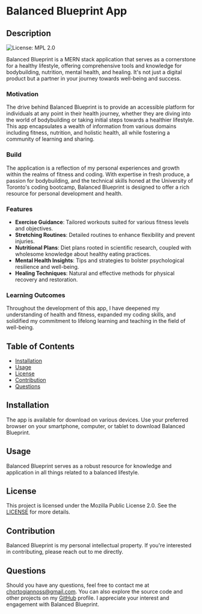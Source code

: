 # Balanced Blueprint App

## Description

![License: MPL 2.0](https://img.shields.io/badge/License-MPL_2.0-brightgreen.svg)

Balanced Blueprint is a MERN stack application that serves as a cornerstone for a healthy lifestyle, offering comprehensive tools and knowledge for bodybuilding, nutrition, mental health, and healing. It's not just a digital product but a partner in your journey towards well-being and success.

### Motivation

The drive behind Balanced Blueprint is to provide an accessible platform for individuals at any point in their health journey, whether they are diving into the world of bodybuilding or taking initial steps towards a healthier lifestyle. This app encapsulates a wealth of information from various domains including fitness, nutrition, and holistic health, all while fostering a community of learning and sharing.

### Build

The application is a reflection of my personal experiences and growth within the realms of fitness and coding. With expertise in fresh produce, a passion for bodybuilding, and the technical skills honed at the University of Toronto's coding bootcamp, Balanced Blueprint is designed to offer a rich resource for personal development and health.

### Features

- **Exercise Guidance**: Tailored workouts suited for various fitness levels and objectives.
- **Stretching Routines**: Detailed routines to enhance flexibility and prevent injuries.
- **Nutritional Plans**: Diet plans rooted in scientific research, coupled with wholesome knowledge about healthy eating practices.
- **Mental Health Insights**: Tips and strategies to bolster psychological resilience and well-being.
- **Healing Techniques**: Natural and effective methods for physical recovery and restoration.

### Learning Outcomes

Throughout the development of this app, I have deepened my understanding of health and fitness, expanded my coding skills, and solidified my commitment to lifelong learning and teaching in the field of well-being.

## Table of Contents

- [Installation](#installation)
- [Usage](#usage)
- [License](#license)
- [Contribution](#contribution)
- [Questions](#questions)

## Installation

The app is available for download on various devices. Use your preferred browser on your smartphone, computer, or tablet to download Balanced Blueprint.

## Usage

Balanced Blueprint serves as a robust resource for knowledge and application in all things related to a balanced lifestyle.

## License

This project is licensed under the Mozilla Public License 2.0. See the [LICENSE](https://opensource.org/licenses/MPL-2.0) for more details.

## Contribution

Balanced Blueprint is my personal intellectual property. If you're interested in contributing, please reach out to me directly.

## Questions

Should you have any questions, feel free to contact me at chortogiannoss@gmail.com. You can also explore the source code and other projects on my [GitHub](https://github.com/sotiriosc) profile. I appreciate your interest and engagement with Balanced Blueprint.

